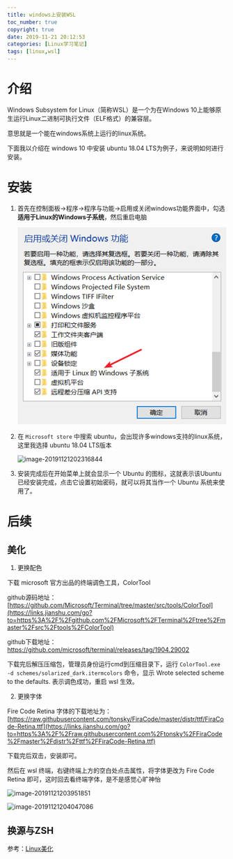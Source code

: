 ```yaml
---
title: windows上安装WSL
toc_number: true
copyright: true
date: 2019-11-21 20:12:53
categories: [Linux学习笔记]
tags: [linux,wsl]
---
```


# 介绍

Windows Subsystem for Linux（简称WSL）是一个为在Windows 10上能够原生运行Linux二进制可执行文件（ELF格式）的兼容层。

意思就是一个能在windows系统上运行的linux系统。

下面我以介绍在 windows 10 中安装 ubuntu 18.04 LTS为例子，来说明如何进行安装。

# 安装

1. 首先在控制面板->程序->程序与功能->启用或关闭windows功能界面中，勾选**适用于Linux的Windows子系统**，然后重启电脑

   ![image-20191121201819830](https://raw.githubusercontent.com/ShangguanHong/PictureBed/master/image-20191121201819830.png)

2. 在 `Microsoft store` 中搜索 ubuntu，会出现许多windows支持的linux系统，这里我选择 ubuntu 18.04 LTS版本

   ![image-20191121202316844](https://raw.githubusercontent.com/ShangguanHong/PictureBed/master/image-20191121202316844.png)

3. 安装完成后在开始菜单上就会显示一个 Ubuntu 的图标，这就表示该Ubuntu已经安装完成，点击它设置初始密码，就可以将其当作一个 Ubuntu 系统来使用了。

# 后续

## 美化

1. 更换配色

下载 microsoft 官方出品的终端调色工具，ColorTool

 github源码地址：[https://github.com/Microsoft/Terminal/tree/master/src/tools/ColorTool](https://links.jianshu.com/go?to=https%3A%2F%2Fgithub.com%2FMicrosoft%2FTerminal%2Ftree%2Fmaster%2Fsrc%2Ftools%2FColorTool) 

github下载地址： https://github.com/microsoft/terminal/releases/tag/1904.29002 

下载完后解压压缩包，管理员身份运行cmd到压缩目录下，运行 `ColorTool.exe -d schemes/solarized_dark.itermcolors` 命令，显示 Wrote selected scheme to the defaults. 表示调色成功，重启 wsl 生效。

2. 更换字体

Fire Code Retina 字体的下载地址为： [https://raw.githubusercontent.com/tonsky/FiraCode/master/distr/ttf/FiraCode-Retina.ttf](https://links.jianshu.com/go?to=https%3A%2F%2Fraw.githubusercontent.com%2Ftonsky%2FFiraCode%2Fmaster%2Fdistr%2Fttf%2FFiraCode-Retina.ttf) 

下载完后双击，安装即可。

然后在 wsl 终端，右键终端上方的空白处点击属性，将字体更改为 Fire Code Retina 即可，这时回去看终端字体，是不是感觉心旷神怡

![image-20191121203951851](https://raw.githubusercontent.com/ShangguanHong/PictureBed/master/image-20191121203951851.png)

![image-20191121204047086](https://raw.githubusercontent.com/ShangguanHong/PictureBed/master/image-20191121204047086.png)

## 换源与ZSH

参考：[Linux美化](https://shangguanhong.github.io/2019/11/21/Linux美化/)

